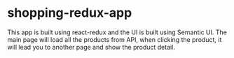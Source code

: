 # shopping-redux-app
This app is built using react-redux and the UI is built using Semantic UI. The main page will load all the products from API, when clicking the product, it will lead you to another page and show the product detail.
